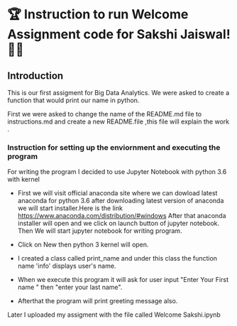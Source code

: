 #  :trophy: Instruction to run Welcome Assignment code for Sakshi Jaiswal!:girl::icecream:

##   Introduction
This is our first assigment for Big Data Analytics. We were asked to create a function that would print our name in python.

First we were asked to change the name of the README.md file to instructions.md and create a new README.file ,this file will  explain the work .

### Instruction for setting up the enviornment and executing the program 

For writing the program I decided to use Jupyter Notebook with python 3.6 with kernel

- First we will visit official anaconda site where we can dowload latest anaconda for python 3.6 after downloading latest version of anaconda we will start installer.Here is the link 
https://www.anaconda.com/distribution/#windows
After that  anaconda installer will open and we click on launch button of jupyter notebook.
Then We will start jupyter notebook for writing program.

- Click on New then python 3 kernel will open.
- I created a class called print_name and under this class the function name 'info' displays user's name.
- When we execute this program it will ask for user input "Enter Your First name " then "enter your last name".
- Afterthat the program will print greeting message also.

Later I uploaded my assigment with the file called Welcome Sakshi.ipynb




